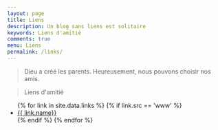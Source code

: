 ```yaml
---
layout: page
title: Liens
description: Un blog sans liens est solitaire
keywords: Liens d'amitié
comments: true
menu: Liens
permalink: /links/
---
```


> Dieu a créé les parents. Heureusement, nous pouvons choisir nos amis.

<!-- <ul>
{% for link in site.data.links %}
  {% if link.src == 'life' %}
  <li><a href="{{ link.url }}" target="_blank">{{ link.name}}</a></li>
  {% endif %}
{% endfor %}
</ul> -->

> Liens d'amitié

<ul>
{% for link in site.data.links %}
  {% if link.src == 'www' %}
  <li><a href="{{ link.url }}" target="_blank">{{ link.name}}</a></li>
  {% endif %}
{% endfor %}
</ul>
